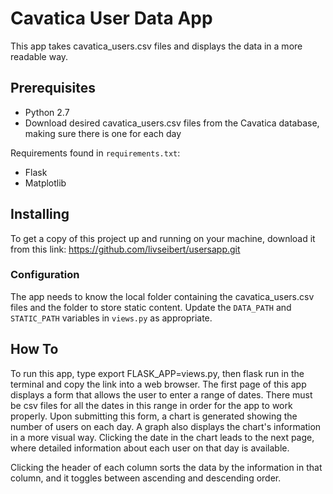 # Cavatica User Data App

This app takes cavatica_users.csv files and displays the data in a more readable way.

## Prerequisites
* Python 2.7
* Download desired cavatica_users.csv files from the Cavatica database, making sure there is one for each day

Requirements found in `requirements.txt`:
* Flask
* Matplotlib


## Installing

To get a copy of this project up and running on your machine, download it from this link: https://github.com/livseibert/usersapp.git

### Configuration

The app needs to know the local folder containing the cavatica_users.csv files and the folder to store static content. Update the `DATA_PATH` and `STATIC_PATH` variables in `views.py` as appropriate.

## How To

To run this app, type export FLASK_APP=views.py, then flask run in the terminal and copy the link into a web browser.
The first page of this app displays a form that allows the user to enter a range of dates. There must be csv files for all the dates in this range in order for the app to work properly. Upon submitting this form, a chart is generated showing the number of users on each day. A graph also displays the chart's information in a more visual way. Clicking the date in the chart leads to the next page, where detailed information about each user on that day is available. 

Clicking the header of each column sorts the data by the information in that column, and it toggles between ascending and descending order.
